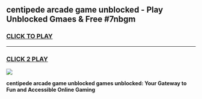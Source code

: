 
## centipede arcade game unblocked - Play Unblocked Gmaes & Free #7nbgm
<h3>
<a href="https://premium.freeplayer.one?title=centipede_arcade_game_unblocked&ref=01M">CLICK TO PLAY</a></h3>
<hr>

<h3>
<a href="https://premium.freeplayer.one?title=centipede_arcade_game_unblocked&ref=01M">CLICK 2 PLAY</a>
  
</h3>

<a href="https://premium.freeplayer.one?title=centipede_arcade_game_unblocked&ref=01M"><img src="https://clearcache.store/games.png"></a>


**centipede arcade game unblocked games unblocked: Your Gateway to Fun and Accessible Online Gaming**
